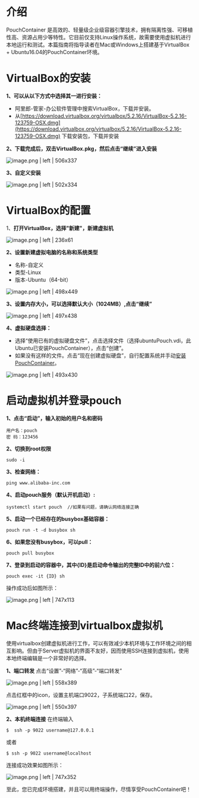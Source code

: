 # 介绍
PouchContainer 是高效的、轻量级企业级容器引擎技术，拥有隔离性强、可移植性高、资源占用少等特性。它目前仅支持Linux操作系统，故需要使用虚拟机进行本地运行和测试。本篇指南将指导读者在Mac或Windows上搭建基于VirtualBox + Ubuntu16.04的PouchContainer环境。

# VirtualBox的安装
__1、可以从以下方式中选择其一进行安装：__
* 阿里郎-管家-办公软件管理中搜索VirtualBox，下载并安装。
* 从[https://download.virtualbox.org/virtualbox/5.2.16/VirtualBox-5.2.16-123759-OSX.dmg](https://download.virtualbox.org/virtualbox/5.2.16/VirtualBox-5.2.16-123759-OSX.dmg) 下载安装包，下载并安装

__2、下载完成后，双击VirtualBox.pkg，然后点击“继续”进入安装__

![image.png | left | 506x337](https://cdn.nlark.com/lark/0/2018/png/135654/1532951526444-e74b8693-7e36-40f9-b1da-84d4658d0389.png "")

__3、自定义安装__

![image.png | left | 502x334](https://cdn.nlark.com/lark/0/2018/png/135654/1532951637319-dd1a8547-4c4c-4db1-91cd-4fb9ec386d93.png "")

# VirtualBox的配置
1、__打开VirtualBox，选择"新建"，新建虚拟机__

![image.png | left | 236x61](https://cdn.nlark.com/lark/0/2018/png/124199/1532951984471-9dc5e69b-04d6-4ca3-acfe-cb33341445c4.png "")

__2、设置新建虚拟电脑的名称和系统类型__
* 名称-自定义
* 类型-Linux
* 版本-Ubuntu（64-bit）

![image.png | left | 498x449](https://cdn.nlark.com/lark/0/2018/png/124199/1532952147747-22a62b89-a974-4e25-a835-1327ba455f78.png "")

__3、设置内存大小，可以选择默认大小（1024MB）,点击“继续”__

![image.png | left | 497x438](https://cdn.nlark.com/lark/0/2018/png/124199/1532952488126-781dcfd5-521e-46cb-88b0-fe55ddc6c2de.png "")

__4、虚拟硬盘选择：__
* 选择“使用已有的虚拟硬盘文件”，点击选择文件（选择ubuntuPouch.vdi，此Ubuntu已安装PouchContainer），点击“创建”。
* 如果没有这样的文件。点击“现在创建虚拟硬盘”，自行配置系统并手动[安装PouchContainer](https://github.com/alibaba/pouch/blob/master/INSTALLATION.md)。

![image.png | left | 493x430](https://cdn.nlark.com/lark/0/2018/png/124199/1532965407472-70a22b38-dfbb-4598-97ce-f2188ad7bd5d.png "")

# 启动虚拟机并登录pouch
__1、点击“启动”，输入初始的用户名和密码__
```
用户名：pouch
密 码：123456
```

__2、切换到root权限__
```
sudo -i
```

__3、检查网络：__
```
ping www.alibaba-inc.com
```

__4、启动pouch服务（默认开机启动）:__
```
systemctl start pouch  //如果有问题，请确认网络连接正确
```

__5、启动一个已经存在的busybox基础容器：__
```
pouch run -t -d busybox sh
```

__6、如果您没有busybox，可以pull：__
```
pouch pull busybox
```

__7、登录到启动的容器中，其中{ID}是启动命令输出的完整ID中的前六位：__
```
pouch exec -it {ID} sh
```
操作成功后如图所示：

![image.png | left | 747x113](https://camo.githubusercontent.com/91f9a4433d2cdbf34b4f3469d4e80c2bd21cfa0a/68747470733a2f2f63646e2e6e6c61726b2e636f6d2f6c61726b2f302f323031382f706e672f3132313937312f313533323335323136373137312d33313637633962362d396234392d343639382d623035362d6532363037336536343331322e706e67 "")

# Mac终端连接到virtualbox虚拟机
使用virtualbox创建虚拟机进行工作，可以有效减少本机环境与工作环境之间的相互影响。但由于Server虚拟机的界面不友好，因而使用SSH连接到虚拟机，使用本地终端编辑是一个非常好的选择。

__1、端口转发__
点击“设置”-“网络”-“高级”-“端口转发”

![image.png | left | 558x389](https://cdn.nlark.com/lark/0/2018/png/135654/1532955458851-bc1c46ed-1ad9-4714-8d4c-1a2deb83f5ec.png "")

点击红框中的icon，设置主机端口9022，子系统端口22，保存。

![image.png | left | 550x397](https://cdn.nlark.com/lark/0/2018/png/135654/1532955772003-e4dba259-6dae-46bf-96a8-bc9c38f10115.png "")

__2、本机终端连接__
在终端输入
```
$  ssh -p 9022 username@127.0.0.1
```
或者
```
$ ssh -p 9022 username@localhost
```
连接成功效果如图所示：

![image.png | left | 747x352](https://cdn.nlark.com/lark/0/2018/png/135654/1532956235912-f6789f20-c0e8-4758-8f5e-a76fea5b61b7.png "")

至此，您已完成环境搭建，并且可以用终端操作，尽情享受PouchContainer吧！

